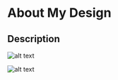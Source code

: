 # About My Design

## Description

![alt text](https://github.com/surjadevi/design/tree/main/Images/allweb.png)


![alt text](https://github.com/surjadevi/design/tree/main/Images/desktop.png)


